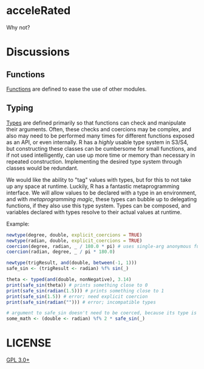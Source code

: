 acceleRated
===========

Why not?

# Discussions

## Functions

[Functions](R/functions.R) are defined to ease the use of other modules.

## Typing

[Types](R/types.R) are defined primarily so that functions can check and manipulate their arguments. Often, these checks and coercions may be complex, and also may need to be performed many times for different functions exposed as an API, or even internally. R has a *highly* usable type system in S3/S4, but constructing these classes can be cumbersome for small functions, and if not used intelligently, can use up more time or memory than necessary in repeated construction. Implementing the desired type system through classes would be redundant.

We would like the ability to "tag" values with types, but for this to not take up any space at runtime. Luckily, R has a fantastic metaprogramming interface. We will allow values to be declared with a type in an environment, and with *metaprogramming magic*, these types can bubble up to delegating functions, if they also use this type system. Types can be composed, and variables declared with types resolve to their actual values at runtime.

Example:

``` R
newtype(degree, double, explicit_coercions = TRUE)
newtype(radian, double, explicit_coercions = TRUE)
coercion(degree, radian, _ / 180.0 * pi) # uses single-arg anonymous function syntax
coercion(radian, degree, _ / pi * 180.0)

newtype(trigResult, and(double, between(-1, 1)))
safe_sin <- (trigResult <- radian) %f% sin(_)

theta <- typed(and(double, nonNegative), 3.14)
print(safe_sin(theta)) # prints something close to 0
print(safe_sin(radian(1.5))) # prints something close to 1
print(safe_sin(1.5)) # error; need explicit coercion
print(safe_sin(radian(""))) # error; incompatible types

# argument to safe_sin doesn't need to be coerced, because its type is declared
some_math <- (double <- radian) %f% 2 * safe_sin(_)
```


# LICENSE

[GPL 3.0+](LICENSE)

